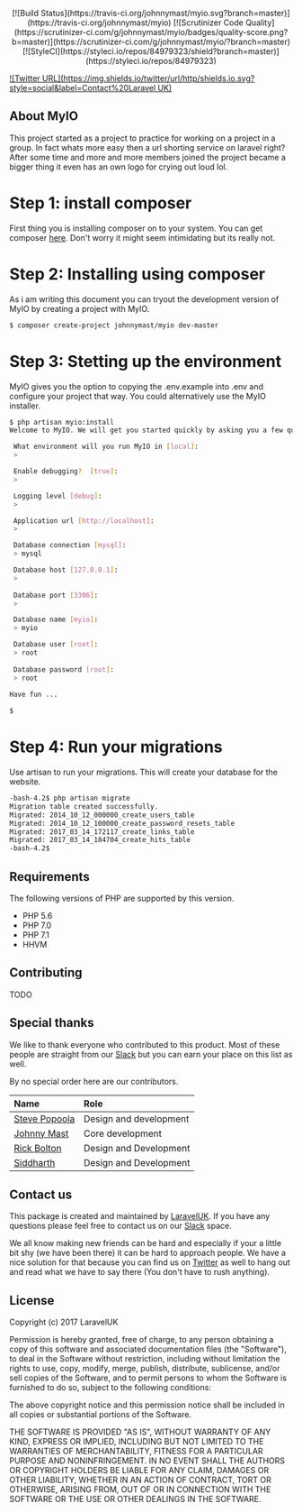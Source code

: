 <p align="center">
[![Build Status](https://travis-ci.org/johnnymast/myio.svg?branch=master)](https://travis-ci.org/johnnymast/myio)
[![Scrutinizer Code Quality](https://scrutinizer-ci.com/g/johnnymast/myio/badges/quality-score.png?b=master)](https://scrutinizer-ci.com/g/johnnymast/myio/?branch=master)
[![StyleCI](https://styleci.io/repos/84979323/shield?branch=master)](https://styleci.io/repos/84979323)

[![Twitter URL](https://img.shields.io/twitter/url/http/shields.io.svg?style=social&label=Contact%20Laravel UK)](https://twitter.com/intent/tweet?text=@uklaravel)


</p>

## About MyIO

This project started as a project to practice for working on a project in a group. In fact whats more easy then a url shorting service on laravel right? After some time and more and more members joined the project became a bigger thing it even has an own logo for crying out loud lol.


# Step 1: install composer

First thing you is installing composer on to your system. You can get composer [here](https://getcomposer.org/download/). Don't worry it might seem intimidating but its really not.

# Step 2: Installing using composer

As i am writing this document you can tryout the development version of MyIO by creating a project with MyIO.
 
```bash
$ composer create-project johnnymast/myio dev-master
```

# Step 3: Stetting up the environment

MyIO gives you the option to copying the .env.example into .env and configure your project that way. You could alternatively use the MyIO installer.
 

```bash
$ php artisan myio:install
Welcome to MyIO. We will get you started quickly by asking you a few questions.

 What environment will you run MyIO in [local]:
 >

 Enable debugging?  [true]:
 >

 Logging level [debug]:
 >

 Application url [http://localhost]:
 >

 Database connection [mysql]:
 > mysql

 Database host [127.0.0.1]:
 >
 
 Database port [3306]:
 >

 Database name [myio]:
 > myio

 Database user [root]:
 > root
 
 Database password [root]:
 > root
 
Have fun ...

$


```

# Step 4: Run your migrations

Use artisan to run your migrations. This will create your database for the website.


```bash
-bash-4.2$ php artisan migrate
Migration table created successfully.
Migrated: 2014_10_12_000000_create_users_table
Migrated: 2014_10_12_100000_create_password_resets_table
Migrated: 2017_03_14_172117_create_links_table
Migrated: 2017_03_14_184704_create_hits_table
-bash-4.2$

```


## Requirements

The following versions of PHP are supported by this version.

+ PHP 5.6
+ PHP 7.0
+ PHP 7.1
+ HHVM



## Contributing

TODO

## Special thanks

We like to thank everyone who contributed to this product. Most of these people are straight from our [Slack](xx) but you can earn your place on this list as well.

By no special order here are our contributors.

| Name        | Role           |
|:-------------|:-------------|
| [Steve Popoola](https://github.com/stevepop)      | Design and development |  
| [Johnny Mast](https://github.com/johnnymast)     | Core development | 
| [Rick Bolton](https://github.com/rickbolton) | Design and Development  |  
| [Siddharth](https://github.com/siddharthghedia) | Design and Development |  

## Contact us

This package is created and maintained by [LaravelUK](https://laraveluk.slack.com/). If you have any questions please feel free to contact us on our [Slack](https://laraveluk.slack.com/) space. 

We all know making new friends can be hard and especially if your a little bit shy (we have been there) it can be hard to approach people. We have a nice solution for that because you can find us on [Twitter](https://twitter.com/UKLaravel) as well to hang out and read what we have to say there (You don't have to rush anything).
 
## License

Copyright (c) 2017 LaravelUK

Permission is hereby granted, free of charge, to any person obtaining a copy
of this software and associated documentation files (the "Software"), to deal
in the Software without restriction, including without limitation the rights
to use, copy, modify, merge, publish, distribute, sublicense, and/or sell
copies of the Software, and to permit persons to whom the Software is
furnished to do so, subject to the following conditions:

The above copyright notice and this permission notice shall be included in all copies or substantial portions of the Software.

THE SOFTWARE IS PROVIDED "AS IS", WITHOUT WARRANTY OF ANY KIND, EXPRESS OR IMPLIED, INCLUDING BUT NOT LIMITED TO THE WARRANTIES OF MERCHANTABILITY, FITNESS FOR A PARTICULAR PURPOSE AND NONINFRINGEMENT. IN NO EVENT SHALL THE AUTHORS OR COPYRIGHT HOLDERS BE LIABLE FOR ANY CLAIM, DAMAGES OR OTHER LIABILITY, WHETHER IN AN ACTION OF CONTRACT, TORT OR OTHERWISE, ARISING FROM, OUT OF OR IN CONNECTION WITH THE SOFTWARE OR THE USE OR OTHER DEALINGS IN THE SOFTWARE.
